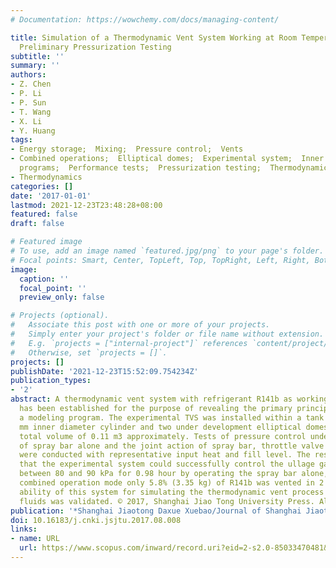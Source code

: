 ```yaml
---
# Documentation: https://wowchemy.com/docs/managing-content/

title: Simulation of a Thermodynamic Vent System Working at Room Temperature and Its
  Preliminary Pressurization Testing
subtitle: ''
summary: ''
authors:
- Z. Chen
- P. Li
- P. Sun
- T. Wang
- X. Li
- Y. Huang
tags:
- Energy storage;  Mixing;  Pressure control;  Vents
- Combined operations;  Elliptical domes;  Experimental system;  Inner diameters;  Model
  programs;  Performance tests;  Pressurization testing;  Thermodynamic vent systems
- Thermodynamics
categories: []
date: '2017-01-01'
lastmod: 2021-12-23T23:48:28+08:00
featured: false
draft: false

# Featured image
# To use, add an image named `featured.jpg/png` to your page's folder.
# Focal points: Smart, Center, TopLeft, Top, TopRight, Left, Right, BottomLeft, Bottom, BottomRight.
image:
  caption: ''
  focal_point: ''
  preview_only: false

# Projects (optional).
#   Associate this post with one or more of your projects.
#   Simply enter your project's folder or file name without extension.
#   E.g. `projects = ["internal-project"]` references `content/project/deep-learning/index.md`.
#   Otherwise, set `projects = []`.
projects: []
publishDate: '2021-12-23T15:52:09.754234Z'
publication_types:
- '2'
abstract: A thermodynamic vent system with refrigerant R141b as working substance
  has been established for the purpose of revealing the primary principle and validating
  a modeling program. The experimental TVS was installed within a tank with a 450
  mm inner diameter cylinder and two under development elliptical domes, and has a
  total volume of 0.11 m3 approximately. Tests of pressure control under the action
  of spray bar alone and the joint action of spray bar, throttle valve and heat exchanger
  were conducted with representative input heat and fill level. The results showed
  that the experimental system could successfully control the ullage gauge pressure
  between 80 and 90 kPa for 0.98 hour by operating the spray bar alone, while in the
  combined operation mode only 5.8% (3.35 kg) of R141b was vented in 2 hours. The
  ability of this system for simulating the thermodynamic vent process of evaporative
  fluids was validated. © 2017, Shanghai Jiao Tong University Press. All right reserved.
publication: '*Shanghai Jiaotong Daxue Xuebao/Journal of Shanghai Jiaotong University*'
doi: 10.16183/j.cnki.jsjtu.2017.08.008
links:
- name: URL
  url: https://www.scopus.com/inward/record.uri?eid=2-s2.0-85033470481&doi=10.16183%2fj.cnki.jsjtu.2017.08.008&partnerID=40&md5=400c04e1d05bc40d1042daf0158baafc
---
```

